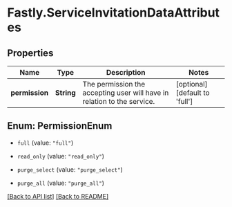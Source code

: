 # Fastly.ServiceInvitationDataAttributes

## Properties

Name | Type | Description | Notes
------------ | ------------- | ------------- | -------------
**permission** | **String** | The permission the accepting user will have in relation to the service. | [optional] [default to &#39;full&#39;]



## Enum: PermissionEnum


* `full` (value: `"full"`)

* `read_only` (value: `"read_only"`)

* `purge_select` (value: `"purge_select"`)

* `purge_all` (value: `"purge_all"`)





[[Back to API list]](../../README.md#endpoints) [[Back to README]](../../README.md)
